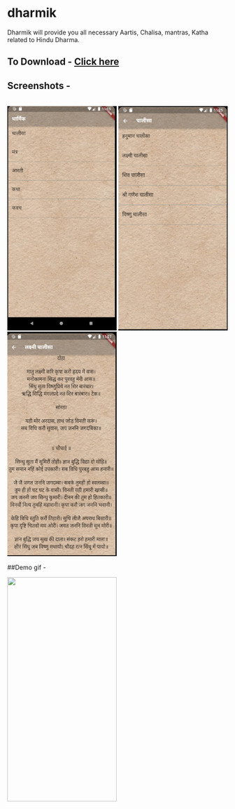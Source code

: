 # dharmik

Dharmik will provide you all necessary Aartis, Chalisa, mantras, Katha related to Hindu Dharma. 

## To Download - <a href="https://github.com/ismaan1998/Dharmik/raw/master/app.apk">Click here</a>

<h2> Screenshots -</h2><br>
<img src="screenshot1.PNG"  width=250, height=512, style="display:inline-block;">
<img src="screenshot2.PNG"  width=250, height=512, style="display:inline-block;">
<img src="screenshot3.PNG"  width=250, height=512, style="display:inline-block;">


##Demo gif -

<img src="video.gif" width=250, height=512> 
